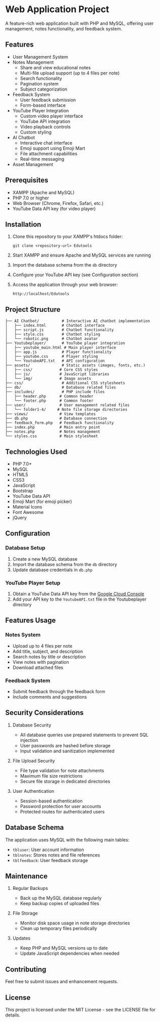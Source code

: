 # Web Application Project

A feature-rich web application built with PHP and MySQL, offering user management, notes functionality, and feedback system.

## Features

- User Management System
- Notes Management
  - Share and view educational notes
  - Multi-file upload support (up to 4 files per note)
  - Search functionality
  - Pagination system
  - Subject categorization
- Feedback System
  - User feedback submission
  - Form-based interface
- YouTube Player Integration
  - Custom video player interface
  - YouTube API integration
  - Video playback controls
  - Custom styling
- AI Chatbot
  - Interactive chat interface
  - Emoji support using Emoji Mart
  - File attachment capabilities
  - Real-time messaging
- Asset Management

## Prerequisites

- XAMPP (Apache and MySQL)
- PHP 7.0 or higher
- Web Browser (Chrome, Firefox, Safari, etc.)
- YouTube Data API key (for video player)

## Installation

1. Clone this repository to your XAMPP's htdocs folder:
   ```
   git clone <repository-url> Edutools
   ```

2. Start XAMPP and ensure Apache and MySQL services are running

3. Import the database schema from the `db` directory

4. Configure your YouTube API key (see Configuration section)

5. Access the application through your web browser:
   ```
   http://localhost/Edutools
   ```

## Project Structure

```
├── AI Chatbot/          # Interactive AI chatbot implementation
│   ├── index.html       # Chatbot interface
│   ├── script.js        # Chatbot functionality
│   ├── style.css        # Chatbot styling
│   └── robotic.png      # Chatbot avatar
├── Youtubeplayer/       # YouTube player integration
│   ├── youtube_main.html # Main player interface
│   ├── app.js           # Player functionality
│   ├── youtube.css      # Player styling
│   └── YoutubeAPI.txt   # API configuration
├── assets/              # Static assets (images, fonts, etc.)
│   ├── css/            # Core CSS styles
│   ├── js/             # JavaScript libraries
│   └── img/            # Image assets
├── css/                 # Additional CSS stylesheets
├── db/                  # Database related files
├── includes/            # PHP include files
│   ├── header.php      # Common header
│   └── footer.php      # Common footer
├── user/               # User management related files
│   └── folder1-4/     # Note file storage directories
├── views/              # View templates
├── db.php              # Database connection
├── feedback_form.php   # Feedback functionality
├── index.php           # Main entry point
├── notes.php           # Notes management
└── styles.css          # Main stylesheet
```

## Technologies Used

- PHP 7.0+
- MySQL
- HTML5
- CSS3
- JavaScript
- Bootstrap
- YouTube Data API
- Emoji Mart (for emoji picker)
- Material Icons
- Font Awesome
- jQuery

## Configuration

### Database Setup
1. Create a new MySQL database
2. Import the database schema from the `db` directory
3. Update database credentials in `db.php`

### YouTube Player Setup
1. Obtain a YouTube Data API key from the [Google Cloud Console](https://console.cloud.google.com)
2. Add your API key to the `YoutubeAPI.txt` file in the Youtubeplayer directory

## Features Usage

### Notes System
- Upload up to 4 files per note
- Add title, subject, and description
- Search notes by title or description
- View notes with pagination
- Download attached files

### Feedback System
- Submit feedback through the feedback form
- Include comments and suggestions

## Security Considerations

1. Database Security
   - All database queries use prepared statements to prevent SQL injection
   - User passwords are hashed before storage
   - Input validation and sanitization implemented

2. File Upload Security
   - File type validation for note attachments
   - Maximum file size restrictions
   - Secure file storage in dedicated directories

3. User Authentication
   - Session-based authentication
   - Password protection for user accounts
   - Protected routes for authenticated users

## Database Schema

The application uses MySQL with the following main tables:

- `tbluser`: User account information
- `tblnotes`: Stores notes and file references
- `tblfeedback`: User feedback storage

## Maintenance

1. Regular Backups
   - Back up the MySQL database regularly
   - Keep backup copies of uploaded files

2. File Storage
   - Monitor disk space usage in note storage directories
   - Clean up temporary files periodically

3. Updates
   - Keep PHP and MySQL versions up to date
   - Update JavaScript dependencies when needed

## Contributing

Feel free to submit issues and enhancement requests.

## License

This project is licensed under the MIT License - see the LICENSE file for details.
